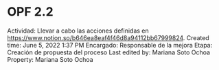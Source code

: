 # OPF 2.2

Actividad: Llevar a cabo las acciones definidas en https://www.notion.so/b646ea8eaf4f46d8a94112bb67999824.
Created time: June 5, 2022 1:37 PM
Encargado: Responsable de la mejora
Etapa: Creación de propuesta del proceso
Last edited by: Mariana Soto Ochoa
Property: Mariana Soto Ochoa